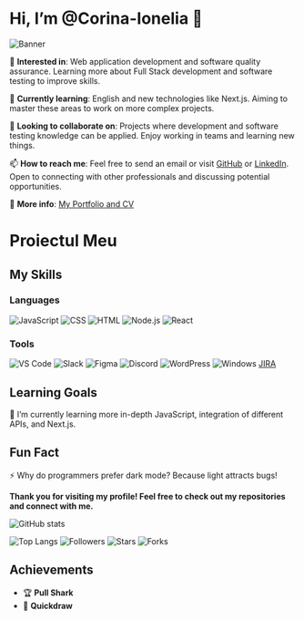 # Hi, I’m @Corina-Ionelia 👋
![Banner](https://github.com/username/repo/raw/main/path/to/your-image.png)



👀 **Interested in**: Web application development and software quality assurance. Learning more about Full Stack development and software testing to improve skills.

🌱 **Currently learning**: English and new technologies like Next.js. Aiming to master these areas to work on more complex projects.

💞️ **Looking to collaborate on**: Projects where development and software testing knowledge can be applied. Enjoy working in teams and learning new things.

📫 **How to reach me**: Feel free to send an email or visit [GitHub](https://github.com/your-username) or [LinkedIn](https://www.linkedin.com/in/your-linkedin). Open to connecting with other professionals and discussing potential opportunities.

📄 **More info**: [My Portfolio and CV](https://your-portfolio-link.com)

# Proiectul Meu

## My Skills

### Languages

![JavaScript](https://img.shields.io/badge/-JavaScript-F7DF1E?style=flat&logo=javascript&logoColor=black)
![CSS](https://img.shields.io/badge/-CSS-1572B6?style=flat&logo=css3&logoColor=white)
![HTML](https://img.shields.io/badge/-HTML-E34F26?style=flat&logo=html5&logoColor=white)
![Node.js](https://img.shields.io/badge/-Node.js-339933?style=flat&logo=node.js&logoColor=white)
![React](https://img.shields.io/badge/-React-61DAFB?style=flat&logo=react&logoColor=white)


### Tools

![VS Code](https://img.shields.io/badge/-VS%20Code-007ACC?style=flat&logo=visual-studio-code&logoColor=white)
![Slack](https://img.shields.io/badge/-Slack-4A154B?style=flat&logo=slack&logoColor=white)
![Figma](https://img.shields.io/badge/-Figma-F24E1E?style=flat&logo=figma&logoColor=white)
![Discord](https://img.shields.io/badge/-Discord-5865F2?style=flat&logo=discord&logoColor=white)
![WordPress](https://img.shields.io/badge/-WordPress-21759B?style=flat&logo=wordpress&logoColor=white)
![Windows](https://img.shields.io/badge/-Windows-0078D6?style=flat&logo=windows&logoColor=white)
[JIRA](https://img.shields.io/badge/-JIRA-0052CC?style=flat&logo=jira&logoColor=white)




## Learning Goals
📖 I’m currently learning more in-depth JavaScript, integration of different APIs, and Next.js.

## Fun Fact
⚡ Why do programmers prefer dark mode? Because light attracts bugs!

**Thank you for visiting my profile! Feel free to check out my repositories and connect with me.**


![GitHub stats](https://github-readme-stats.vercel.app/api?username=Corina-Ionelia&show_icons=true&hide_title=true&hide=prs&count_private=true)





![Top Langs](https://github-readme-stats.vercel.app/api/top-langs/?username=Corina-Ionelia&layout=compact)
![Followers](https://img.shields.io/github/followers/Corina-Ionelia?style=social)
![Stars](https://img.shields.io/github/stars/Corina-Ionelia/YOUR_REPOSITORY?style=social)
![Forks](https://img.shields.io/github/forks/Corina-Ionelia/YOUR_REPOSITORY?style=social)

## Achievements

- 🏆 **Pull Shark**
- 🏅 **Quickdraw**










